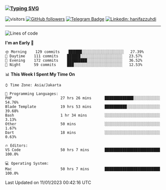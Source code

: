 ### [![Typing SVG](https://readme-typing-svg.herokuapp.com?font=lato&size=22&lines=Hi+There+👋)](https://git.io/typing-svg) 

![visitors](https://visitor-badge.glitch.me/badge?page_id=hanifazzuhdi.hanifazzuhdi)
[![GitHub followers](https://img.shields.io/github/followers/hanifazzuhdi?label=Follow&style=social)](https://github.com/hanifazzuhdi/?tab=follow) 
[![Telegram Badge](https://img.shields.io/badge/-hanif0198-blue?style=social&logo=telegram&link=https://www.t.me/hanif0198/)](https://www.t.me/hanif0198/) 
[![Linkedin: hanifazzuhdi](https://img.shields.io/badge/-hanifazzuhdi-blue?style=flat-square&logo=Linkedin&logoColor=white&link=https://www.linkedin.com/in/hanif-az-zuhdi-69688019b/)](https://www.linkedin.com/in/hanif-az-zuhdi-69688019b/) 

<hr/>

<!--START_SECTION:waka-->
![Lines of code](https://img.shields.io/badge/From%20Hello%20World%20I%27ve%20Written-6%20Million%20lines%20of%20code-blue)

**I'm an Early 🐤** 

```text
🌞 Morning    129 commits    ██████░░░░░░░░░░░░░░░░░░░   27.39% 
🌆 Daytime    111 commits    ██████░░░░░░░░░░░░░░░░░░░   23.57% 
🌃 Evening    172 commits    █████████░░░░░░░░░░░░░░░░   36.52% 
🌙 Night      59 commits     ███░░░░░░░░░░░░░░░░░░░░░░   12.53%

```


📊 **This Week I Spent My Time On** 

```text
⌚︎ Time Zone: Asia/Jakarta

💬 Programming Languages: 
PHP                      27 hrs 26 mins      █████████████░░░░░░░░░░░░   54.76% 
Blade Template           19 hrs 53 mins      ██████████░░░░░░░░░░░░░░░   39.68% 
Bash                     1 hr 34 mins        ░░░░░░░░░░░░░░░░░░░░░░░░░   3.13% 
Other                    50 mins             ░░░░░░░░░░░░░░░░░░░░░░░░░   1.67% 
Dart                     18 mins             ░░░░░░░░░░░░░░░░░░░░░░░░░   0.63%

🔥 Editors: 
VS Code                  50 hrs 7 mins       █████████████████████████   100.0%

💻 Operating System: 
Mac                      50 hrs 7 mins       █████████████████████████   100.0%

```


 Last Updated on 11/01/2023 00:42:16 UTC
<!--END_SECTION:waka-->
